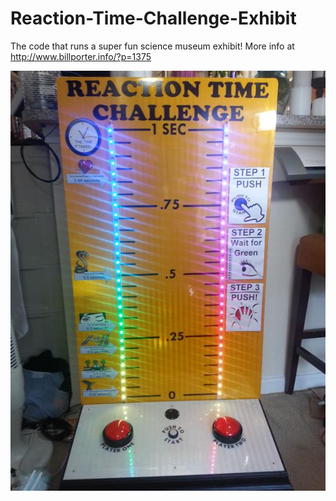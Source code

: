 Reaction-Time-Challenge-Exhibit
===============================

The code that runs a super fun science museum exhibit! More info at http://www.billporter.info/?p=1375

![Alt text](photo.JPG "Optional title")
